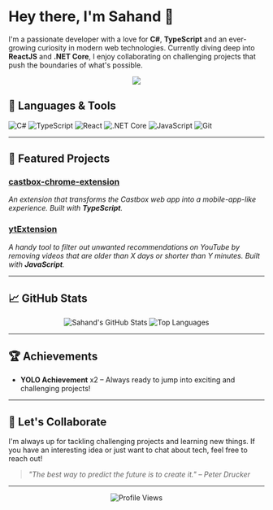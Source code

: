 # Hey there, I'm Sahand 👋

I'm a passionate developer with a love for **C#**, **TypeScript** and an ever-growing curiosity in modern web technologies. Currently diving deep into **ReactJS** and **.NET Core**, I enjoy collaborating on challenging projects that push the boundaries of what's possible.

<p align="center">
  <img src="https://readme-typing-svg.herokuapp.com/?lines=Passionate+about+programming;Lover+of+C%23+and+TypeScript;Always+learning+and+innovating&center=true&width=600&height=50">
</p>

## 🔧 Languages & Tools

![C#](https://img.shields.io/badge/-C%23-239120?style=flat&logo=csharp)
![TypeScript](https://img.shields.io/badge/-TypeScript-3178C6?style=flat&logo=typescript)
![React](https://img.shields.io/badge/-React-61DAFB?style=flat&logo=react)
![.NET Core](https://img.shields.io/badge/.NET_Core-512BD4?style=flat&logo=.net)
![JavaScript](https://img.shields.io/badge/-JavaScript-F7DF1E?style=flat&logo=javascript)
![Git](https://img.shields.io/badge/-Git-F05032?style=flat&logo=git)

---

## 🚀 Featured Projects

### [castbox-chrome-extension](https://github.com/sahand-sh/castbox-chrome-extension)
*An extension that transforms the Castbox web app into a mobile-app-like experience. Built with **TypeScript**.*

### [ytExtension](https://github.com/sahand-sh/ytExtension)
*A handy tool to filter out unwanted recommendations on YouTube by removing videos that are older than X days or shorter than Y minutes. Built with **JavaScript**.*

---

## 📈 GitHub Stats

<p align="center">
  <img src="https://github-readme-stats.vercel.app/api?username=sahand-sh&show_icons=true&theme=radical" alt="Sahand's GitHub Stats" />
  <img src="https://github-readme-stats.vercel.app/api/top-langs/?username=sahand-sh&layout=compact&theme=radical" alt="Top Languages" />
</p>

---

## 🏆 Achievements

- **YOLO Achievement** x2 – Always ready to jump into exciting and challenging projects!

---

## 🤝 Let's Collaborate

I'm always up for tackling challenging projects and learning new things. If you have an interesting idea or just want to chat about tech, feel free to reach out!

> *"The best way to predict the future is to create it." – Peter Drucker*

---

<p align="center">
  <img src="https://komarev.com/ghpvc/?username=sahand-sh&color=blue" alt="Profile Views" />
</p>


<!---
sahand-sh/sahand-sh is a ✨ special ✨ repository because its `README.md` (this file) appears on your GitHub profile.
You can click the Preview link to take a look at your changes.
--->
